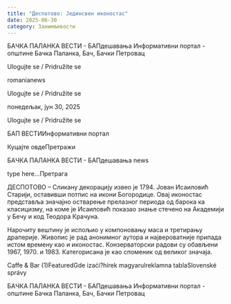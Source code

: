```yaml
---
title: "Деспотово: Јединсвен иконостас"
date: 2025-06-30
category: Занимљивости
---
```


БАЧКА ПАЛАНКА ВЕСТИ - БАПдешавања Информативни портал - општине Бачка Паланка, Бач, Бачки Петровац

Ulogujte se / Pridružite se

romanianews

Ulogujte se / Pridružite se

понедељак, јун 30, 2025

Ulogujte se / Pridružite se

БАП ВЕСТИИнформативни портал

Куцајте овдеПретражи

БАЧКА ПАЛАНКА ВЕСТИ - БАПдешавања news

type here...Претрага

ДЕСПОТОВО – Сликану декорацију извео је 1794. Јован Исаиловић Старији, оставивши потпис на икони Богородице. Овај иконостас представља значајно остварење прелазног периода од барока ка класицизму, на коме је Исаиловић показао знање стечено на Академији у Бечу и код Теодора Крачуна.

Нарочиту вештину је испољио у компоновању маса и третирању драперије. Живопис је рад анонимног аутора и највероватније припада истом времену као и иконостас. Конзерваторски радови су обављени 1967, 1970. и 1983. Категорисана је као споменик од великог значаја.

Caffe & Bar (1)FeaturedGde izaći?hírek magyarulreklamna tablaSlovenské správy

БАЧКА ПАЛАНКА ВЕСТИ - БАПдешавања Информативни портал - општине Бачка Паланка, Бач, Бачки Петровац
